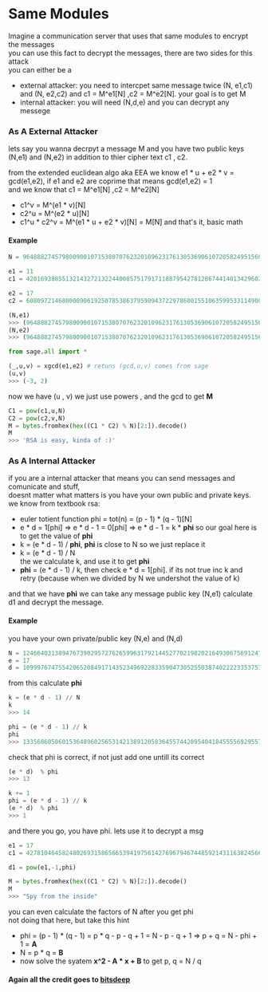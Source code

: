 # Same Modules
Imagine a communication server that uses that same modules to encrypt the messages    
you can use this fact to decrypt the messages, there are two sides for this attack    
you can either be a 
- external attacker: you need to intercpet same message twice (N, e1,c1) and (N, e2,c2) and c1 = M^e1[N] ,c2 = M^e2[N]. your goal is to get M
- internal attacker: you will need (N,d,e) and you can decrypt any messege

### As A External Attacker
lets say you wanna decrpyt a message M and you have two public keys (N,e1) and (N,e2) in addition to thier cipher text c1 , c2.    

from the extended euclidean algo aka EEA we know e1 * u + e2 * v = gcd(e1,e2), if e1 and e2 are coprime that means gcd(e1,e2) = 1   
and we know that c1 = M^e1[N] ,c2 = M^e2[N]     
- c1^v = M^(e1 * v)[N]
- c2^u = M^(e2 * u)[N]
- c1^u * c2^v = M^(e1 * u + e2 * v)[N] = M[N]
and that's it, basic math

#### Example
```python
N = 9648882745798009001071538070762320109623176130536906107205824951560774658947

e1 = 11
c1 = 4201693885513214327213224400857517917118879542781286744140134296022154337195 

e2 = 17
c2 = 6080972146800009061925078538637959094372297860015510635995331149004755416685 

(N,e1)
>>> (9648882745798009001071538070762320109623176130536906107205824951560774658947,11)
(N,e2)
>>> (9648882745798009001071538070762320109623176130536906107205824951560774658947,17) 
```

```python
from sage.all import *

(_,u,v) = xgcd(e1,e2) # retuns (gcd,u,v) comes from sage
(u,v)
>>> (-3, 2)
```

now we have (u , v) we just use powers , and the gcd to get **M**    

```python
C1 = pow(c1,u,N)
C2 = pow(c2,v,N)
M = bytes.fromhex(hex((C1 * C2) % N)[2:]).decode()
M
>>> 'RSA is easy, kinda of :)'
```



### As A Internal Attacker
if you are a internal attacker that means you can send messages and comunicate and stuff,    
doesnt matter what matters is you have your own public and private keys.    
we know from textbook rsa:  


- euler totient function phi = tot(n) = (p - 1)  * (q - 1)[N] 
- e * d = 1[phi] => e * d - 1 = 0[phi] => e * d - 1 = k * **phi**
so our goal here is to get the value of **phi**    
- k = (e * d - 1) / **phi**, **phi** is close to N so we just replace it 
- k = (e * d - 1) / N  
the we calculate k, and use it to get **phi**
- **phi** = (e * d - 1) / k, then check e * d = 1[phi]. if its not true inc k and retry (because when we divided by N we undershot the value of k)    

and that we have **phi** we can take any message public key (N,e1) calculate d1 and decrypt the message.    

#### Example

you have your own private/public key (N,e) and (N,d)
```python
N = 12466403138947673902957276265996317921445277021982021649306756912473380350423 
e = 17
d = 10999767475542065208491714352349692283359047305255038740222233537532209338353 
```

from this calculate **phi**
```python
k = (e * d - 1) // N 
k
>>> 14

phi = (e * d - 1) // k
phi
>>> 13356860506015364896025653142138912058364557442095404184555569295574825625142
```

check that phi is correct, if not just add one untill its correct
```python
(e * d)  % phi
>>> 13

k += 1
phi = (e * d - 1) // k
(e * d)  % phi
>>> 1
```

and there you go, you have phi. lets use it to decrypt a msg    
```python
e1 = 17 
c1 = 4278104645824802693158656653941975614276967946744859214311638245663478803459

d1 = pow(e1,-1,phi)

M = bytes.fromhex(hex((C1 * C2) % N)[2:]).decode()
M
>>> "Spy from the inside"
```

you can even calculate the factors of N after you get phi     
not doing that here, but take this hint
- phi = (p - 1) * (q - 1) = p * q - p - q + 1 = N - p - q + 1 => p + q = N - phi + 1 = **A**
- N = p * q = **B**
- now solve the syatem **x^2 - A * x + B** to get p, q = N / q



#### Again all the credit goes to [bitsdeep](https://bitsdeep.com/posts/attacking-rsa-for-fun-and-ctf-points-part-1/)
